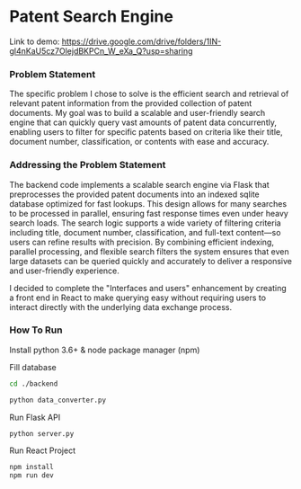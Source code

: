 # Patent Search Engine
Link to demo:
https://drive.google.com/drive/folders/1IN-gl4nKaU5cz7OlejdBKPCn_W_eXa_Q?usp=sharing

### Problem Statement
The specific problem I chose to solve is the efficient search and 
retrieval of relevant patent information from the provided collection of patent 
documents. My goal was to build a scalable and user-friendly search engine that 
can quickly query vast amounts of patent data concurrently, enabling users to 
filter for specific patents based on criteria like their title, document number, classification, 
or contents with ease and accuracy.

### Addressing the Problem Statement
The backend code implements a scalable search engine via Flask that preprocesses the provided 
patent documents into an indexed sqlite database optimized for fast lookups. 
This design allows for many searches to be processed in parallel, ensuring
fast response times even under heavy search loads. The search logic supports 
a wide variety of filtering criteria including title, document number, classification, 
and full-text content—so users can refine results with precision. By combining 
efficient indexing, parallel processing, and flexible search filters the 
system ensures that even large datasets can be queried quickly and accurately 
to deliver a responsive and user-friendly experience.

I decided to complete the "Interfaces and users" enhancement by creating a front end 
in React to make querying easy without requiring users to interact directly with the 
underlying data exchange process.

### How To Run
Install python 3.6+ & node package manager (npm)

Fill database
```bash
cd ./backend

python data_converter.py
```

Run Flask API
```bash
python server.py
```

Run React Project
```bash
npm install
npm run dev
```
